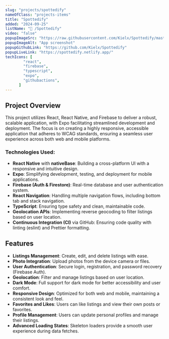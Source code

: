 ```yaml
---
slug: "projects/spottedify"
nameOfClass: "projects-items"
title: "Spottedify"
added: "2024-09-25"
listName: "📍 /Spottedify"
video: "false"
popupImageSrc: "https://raw.githubusercontent.com/Kielx/Spottedify/master/assets/readme2.png"
popupImageAlt: "App screenshot"
popupGithubLink: "https://github.com/Kielx/Spottedify"
popupLiveLink: "https://spottedify.netlify.app/"
techIcons: [
        "react",
        "firebase",
        "typescript",
        "expo",
        "githubactions",
      ]
---
```


## Project Overview

This project utilizes React, React Native, and Firebase to deliver a robust, scalable application, with Expo facilitating streamlined development and deployment. The focus is on creating a highly responsive, accessible application that adheres to WCAG standards, ensuring a seamless user experience across both web and mobile platforms.

### Technologies Used:
- **React Native** with **nativeBase**: Building a cross-platform UI with a responsive and intuitive design.
- **Expo**: Simplifying development, testing, and deployment for mobile applications.
- **Firebase (Auth & Firestore)**: Real-time database and user authentication system.
- **React Navigation**: Handling multiple navigation flows, including bottom tab and stack navigation.
- **TypeScript**: Ensuring type safety and clean, maintainable code.
- **Geolocation APIs**: Implementing reverse geocoding to filter listings based on user location.
- **Continuous Integration (CI)** via GitHub: Ensuring code quality with linting (eslint) and Prettier formatting.
  
## Features

- **Listings Management**: Create, edit, and delete listings with ease.
- **Photo Integration**: Upload photos from the device camera or files.
- **User Authentication**: Secure login, registration, and password recovery (Firebase Auth).
- **Geolocation**: Filter and manage listings based on user location.
- **Dark Mode**: Full support for dark mode for better accessibility and user comfort.
- **Responsive Design**: Optimized for both web and mobile, maintaining a consistent look and feel.
- **Favorites and Likes**: Users can like listings and view their own posts or favorites.
- **Profile Management**: Users can update personal profiles and manage their listings.
- **Advanced Loading States**: Skeleton loaders provide a smooth user experience during data fetches.